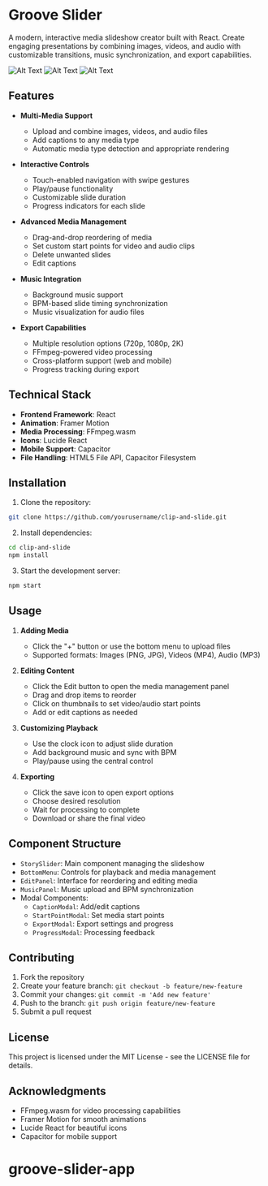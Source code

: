# Groove Slider

A modern, interactive media slideshow creator built with React. Create engaging presentations by combining images, videos, and audio with customizable transitions, music synchronization, and export capabilities.

![Alt Text](src/assets/mainui.jpg)
![Alt Text](src/assets/editClips.jpg)
![Alt Text](src/assets/Export.jpg)

## Features

- **Multi-Media Support**
  - Upload and combine images, videos, and audio files
  - Add captions to any media type
  - Automatic media type detection and appropriate rendering

- **Interactive Controls**
  - Touch-enabled navigation with swipe gestures
  - Play/pause functionality
  - Customizable slide duration
  - Progress indicators for each slide

- **Advanced Media Management**
  - Drag-and-drop reordering of media
  - Set custom start points for video and audio clips
  - Delete unwanted slides
  - Edit captions

- **Music Integration**
  - Background music support
  - BPM-based slide timing synchronization
  - Music visualization for audio files

- **Export Capabilities**
  - Multiple resolution options (720p, 1080p, 2K)
  - FFmpeg-powered video processing
  - Cross-platform support (web and mobile)
  - Progress tracking during export

## Technical Stack

- **Frontend Framework**: React
- **Animation**: Framer Motion
- **Media Processing**: FFmpeg.wasm
- **Icons**: Lucide React
- **Mobile Support**: Capacitor
- **File Handling**: HTML5 File API, Capacitor Filesystem

## Installation

1. Clone the repository:
```bash
git clone https://github.com/yourusername/clip-and-slide.git
```

2. Install dependencies:
```bash
cd clip-and-slide
npm install
```

3. Start the development server:
```bash
npm start
```

## Usage

1. **Adding Media**
   - Click the "+" button or use the bottom menu to upload files
   - Supported formats: Images (PNG, JPG), Videos (MP4), Audio (MP3)

2. **Editing Content**
   - Click the Edit button to open the media management panel
   - Drag and drop items to reorder
   - Click on thumbnails to set video/audio start points
   - Add or edit captions as needed

3. **Customizing Playback**
   - Use the clock icon to adjust slide duration
   - Add background music and sync with BPM
   - Play/pause using the central control

4. **Exporting**
   - Click the save icon to open export options
   - Choose desired resolution
   - Wait for processing to complete
   - Download or share the final video

## Component Structure

- `StorySlider`: Main component managing the slideshow
- `BottomMenu`: Controls for playback and media management
- `EditPanel`: Interface for reordering and editing media
- `MusicPanel`: Music upload and BPM synchronization
- Modal Components:
  - `CaptionModal`: Add/edit captions
  - `StartPointModal`: Set media start points
  - `ExportModal`: Export settings and progress
  - `ProgressModal`: Processing feedback

## Contributing

1. Fork the repository
2. Create your feature branch: `git checkout -b feature/new-feature`
3. Commit your changes: `git commit -m 'Add new feature'`
4. Push to the branch: `git push origin feature/new-feature`
5. Submit a pull request

## License

This project is licensed under the MIT License - see the LICENSE file for details.

## Acknowledgments

- FFmpeg.wasm for video processing capabilities
- Framer Motion for smooth animations
- Lucide React for beautiful icons
- Capacitor for mobile support
# groove-slider-app

